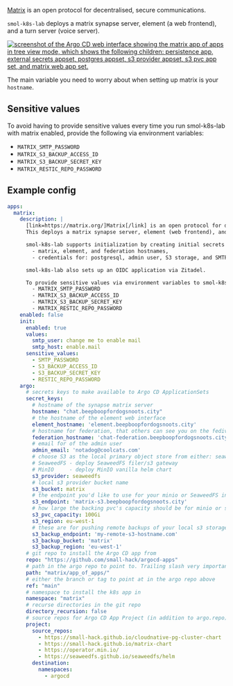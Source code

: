 [Matrix](https://matrix.org/) is an open protocol for decentralised, secure communications. 

`smol-k8s-lab` deploys a matrix synapse server, element (a web frontend), and a turn server (voice server).

<a href="../../assets/images/screenshots/matrix_screenshot.png">
<img src="../../assets/images/screenshots/matrix_screenshot.png" alt="screenshot of the Argo CD web interface showing the matrix app of apps in tree view mode, which shows the following children: persistence app, external secrets appset, postgres appset, s3 provider appset, s3 pvc app set, and matrix web app set.">
</a>

The main variable you need to worry about when setting up matrix is your `hostname`.

## Sensitive values

To avoid having to provide sensitive values every time you run smol-k8s-lab with matrix enabled, provide the following via environment variables:

- `MATRIX_SMTP_PASSWORD`
- `MATRIX_S3_BACKUP_ACCESS_ID`
- `MATRIX_S3_BACKUP_SECRET_KEY`
- `MATRIX_RESTIC_REPO_PASSWORD`

## Example config

```yaml
apps:
  matrix:
    description: |
      [link=https://matrix.org/]Matrix[/link] is an open protocol for decentralised, secure communications.
      This deploys a matrix synapse server, element (web frontend), and turn server (voice)

      smol-k8s-lab supports initialization by creating initial secrets for your:
        - matrix, element, and federation hostnames, 
        - credentials for: postgresql, admin user, S3 storage, and SMTP

      smol-k8s-lab also sets up an OIDC application via Zitadel.

      To provide sensitive values via environment variables to smol-k8s-lab use:
        - MATRIX_SMTP_PASSWORD
        - MATRIX_S3_BACKUP_ACCESS_ID
        - MATRIX_S3_BACKUP_SECRET_KEY
        - MATRIX_RESTIC_REPO_PASSWORD
    enabled: false
    init:
      enabled: true
      values:
        smtp_user: change me to enable mail
        smtp_host: enable.mail
      sensitive_values:
        - SMTP_PASSWORD
        - S3_BACKUP_ACCESS_ID
        - S3_BACKUP_SECRET_KEY
        - RESTIC_REPO_PASSWORD
    argo:
      # secrets keys to make available to Argo CD ApplicationSets
      secret_keys:
        # hostname of the synapse matrix server
        hostname: "chat.beepboopfordogsnoots.city"
        # the hostname of the element web interface
        element_hostname: 'element.beepboopfordogsnoots.city'
        # hostname for federation, that others can see you on the fediverse
        federation_hostname: 'chat-federation.beepboopfordogsnoots.city'
        # email for of the admin user
        admin_email: 'notadog@coolcats.com'
        # choose S3 as the local primary object store from either: seaweedfs, or minio
        # SeaweedFS - deploy SeaweedFS filer/s3 gateway
        # MinIO     - deploy MinIO vanilla helm chart
        s3_provider: seaweedfs
        # local s3 provider bucket name
        s3_bucket: matrix
        # the endpoint you'd like to use for your minio or SeaweedFS instance
        s3_endpoint: 'matrix-s3.beepboopfordogsnoots.city'
        # how large the backing pvc's capacity should be for minio or seaweedfs
        s3_pvc_capacity: 100Gi
        s3_region: eu-west-1
        # these are for pushing remote backups of your local s3 storage, for speed and cost optimization
        s3_backup_endpoint: 'my-remote-s3-hostname.com'
        s3_backup_bucket: 'matrix'
        s3_backup_region: 'eu-west-1'
      # git repo to install the Argo CD app from
      repo: "https://github.com/small-hack/argocd-apps"
      # path in the argo repo to point to. Trailing slash very important!
      path: "matrix/app_of_apps/"
      # either the branch or tag to point at in the argo repo above
      ref: "main"
      # namespace to install the k8s app in
      namespace: "matrix"
      # recurse directories in the git repo
      directory_recursion: false
      # source repos for Argo CD App Project (in addition to argo.repo)
      project:
        source_repos:
          - https://small-hack.github.io/cloudnative-pg-cluster-chart
          - https://small-hack.github.io/matrix-chart
          - https://operator.min.io/
          - https://seaweedfs.github.io/seaweedfs/helm
        destination:
          namespaces:
            - argocd
```
